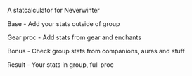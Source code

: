 A statcalculator for Neverwinter

Base - Add your stats outside of group

Gear proc - Add stats from gear and enchants

Bonus - Check group stats from companions, auras and stuff

Result - Your stats in group, full proc
